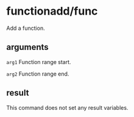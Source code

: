 # functionadd/func

Add a function.

## arguments

`arg1` Function range start.

`arg2` Function range end.

## result

This command does not set any result variables.
